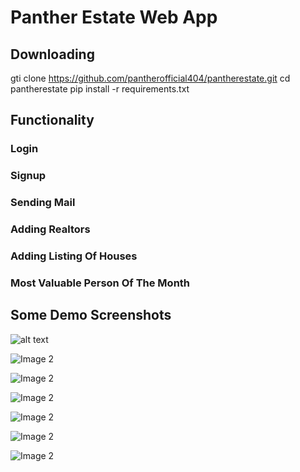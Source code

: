 # Panther Estate Web App

## Downloading
gti clone https://github.com/pantherofficial404/pantherestate.git
cd pantherestate
pip install -r requirements.txt

## Functionality 
### Login
### Signup
### Sending Mail
### Adding Realtors
### Adding Listing Of Houses
### Most Valuable Person Of The Month


## Some Demo Screenshots
![alt text](https://github.com/pantherofficial404/pantherestate/blob/master/images/Screenshot%20from%202019-04-13%2008-19-58.png)

![Image 2](https://github.com/pantherofficial404/pantherestate/blob/master/images/Screenshot%20from%202019-04-13%2008-20-03.png)

![Image 2](https://github.com/pantherofficial404/pantherestate/blob/master/images/Screenshot%20from%202019-04-13%2008-20-09.png)

![Image 2](https://github.com/pantherofficial404/pantherestate/blob/master/images/Screenshot%20from%202019-04-13%2008-20-16.png)

![Image 2](https://github.com/pantherofficial404/pantherestate/blob/master/images/Screenshot%20from%202019-04-13%2008-20-28.png)

![Image 2](https://github.com/pantherofficial404/pantherestate/blob/master/images/Screenshot%20from%202019-04-13%2008-20-42.png)

![Image 2](https://github.com/pantherofficial404/pantherestate/blob/master/images/Screenshot%20from%202019-04-13%2008-20-46.png)
